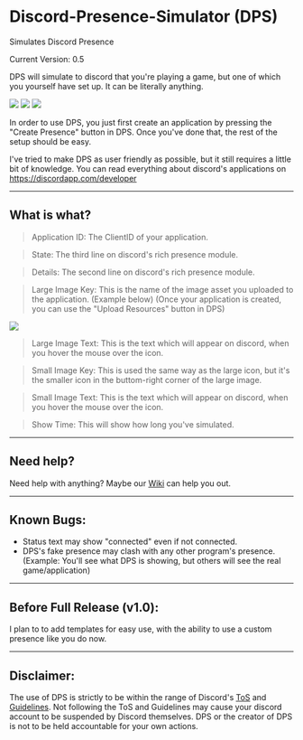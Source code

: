 # Discord-Presence-Simulator (DPS)
Simulates Discord Presence

Current Version: 0.5

DPS will simulate to discord that you're playing a game, but one of which you yourself have set up.
It can be literally anything.

<img src="https://nullstudios.net/dps.JPG"> <img src="https://nullstudios.net/dps4.JPG"> 
<img src="https://nullstudios.net/dps2.JPG"> 

In order to use DPS, you just first create an application by pressing the "Create Presence" button in DPS.
Once you've done that, the rest of the setup should be easy.

I've tried to make DPS as user friendly as possible, but it still requires a little bit of knowledge.
You can read everything about discord's applications on https://discordapp.com/developer
***
## What is what?

> Application ID: The ClientID of your application.

> State: The third line on discord's rich presence module.

> Details: The second line on discord's rich presence module.

>Large Image Key: This is the name of the image asset you uploaded to the application. (Example below)
(Once your application is created, you can use the "Upload Resources" button in DPS)
<img src="https://nullstudios.net/dps5.JPG"> 

> Large Image Text: This is the text which will appear on discord, when you hover the mouse over the icon.

> Small Image Key: This is used the same way as the large icon, but it's the smaller icon in the buttom-right corner of the large image.

> Small Image Text: This is the text which will appear on discord, when you hover the mouse over the icon.

> Show Time: This will show how long you've simulated.
***
## Need help?
Need help with anything? Maybe our [Wiki](https://github.com/Minac2503/Discord-Presence-Simulator/wiki) can help you out.
***
## Known Bugs:
- Status text may show "connected" even if not connected.
- DPS's fake presence may clash with any other program's presence. (Example: You'll see what DPS is showing, but others will see the real game/application)
***
## Before Full Release (v1.0):
I plan to to add templates for easy use, with the ability to use a custom presence like you do now.
***
## Disclaimer:
The use of DPS is strictly to be within the range of Discord's [ToS](https://discordapp.com/terms) and [Guidelines](https://discordapp.com/guidelines).
Not following the ToS and Guidelines may cause your discord account to be suspended by Discord themselves.
DPS or the creator of DPS is not to be held accountable for your own actions.
